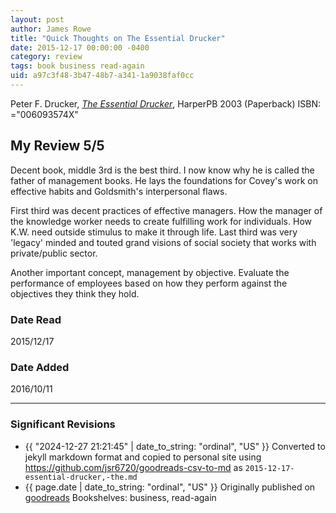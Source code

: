 ```yaml
---
layout: post
author: James Rowe
title: "Quick Thoughts on The Essential Drucker"
date: 2015-12-17 00:00:00 -0400
category: review
tags: book business read-again
uid: a97c3f48-3b47-48b7-a341-1a9038faf0cc
---
```


Peter F. Drucker, *[The Essential Drucker](https://www.goodreads.com/book/show/48016)*,  HarperPB 2003 (Paperback) ISBN: ="006093574X"

## My Review 5/5

Decent book, middle 3rd is the best third. I now know why he is called the father of management books. He lays the foundations for Covey's work on effective habits and Goldsmith's interpersonal flaws.

First third was decent practices of effective managers. How the manager of the knowledge worker needs to create fulfilling work for individuals. How K.W. need outside stimulus to make it through life. Last third was very 'legacy' minded and touted grand visions of social society that works with private/public sector.

Another important concept, management by objective. Evaluate the performance of employees based on how they perform against the objectives they think they hold.

### Date Read
2015/12/17

### Date Added
2016/10/11

---

### Significant Revisions

- {{ "2024-12-27 21:21:45" | date_to_string: "ordinal", "US" }} Converted to jekyll markdown format and copied to personal site using <https://github.com/jsr6720/goodreads-csv-to-md> as `2015-12-17-essential-drucker,-the.md`
- {{ page.date | date_to_string: "ordinal", "US" }} Originally published on [goodreads](https://www.goodreads.com) Bookshelves: business, read-again